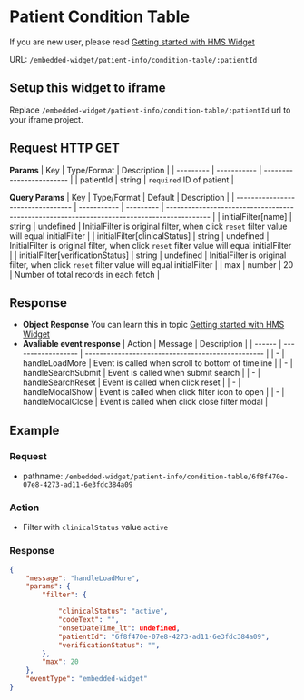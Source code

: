 # Patient Condition Table

If you are new user, please read [Getting started with HMS Widget](/embedded-widget?widget=get-started)


URL: `/embedded-widget/patient-info/condition-table/:patientId`

## Setup this widget to iframe
Replace `/embedded-widget/patient-info/condition-table/:patientId` url to your iframe project.

## Request HTTP GET
**Params**
| Key       | Type/Format | Description              |
| --------- | ----------- | ------------------------ |
| patientId | string      | `required` ID of patient |

**Query Params**
| Key                               | Type/Format | Default   | Description                                                                                |
| --------------------------------- | ----------- | --------- | ------------------------------------------------------------------------------------------ |
| initialFilter[name]               | string      | undefined | InitialFilter is original filter, when click `reset` filter value will equal initialFilter |
| initialFilter[clinicalStatus]     | string      | undefined | InitialFilter is original filter, when click `reset` filter value will equal initialFilter |
| initialFilter[verificationStatus] | string      | undefined | InitialFilter is original filter, when click `reset` filter value will equal initialFilter |
| max                               | number      | 20        | Number of total records in each fetch                                                      |

## Response
- **Object Response**
    You can learn this in topic [Getting started with HMS Widget](/embedded-widget?widget=get-started)
- **Avaliable event response**
   | Action | Message            | Description                                       |
   | ------ | ------------------ | ------------------------------------------------- |
   | -      | handleLoadMore     | Event is called when scroll to bottom of timeline |
   | -      | handleSearchSubmit | Event is called when submit search                |
   | -      | handleSearchReset  | Event is called when click reset                  |
   | -      | handleModalShow    | Event is called when click filter icon to open    |
   | -      | handleModalClose   | Event is called when click close filter modal     |

## Example

### Request
 - pathname: `/embedded-widget/patient-info/condition-table/6f8f470e-07e8-4273-ad11-6e3fdc384a09` 

### Action
 - Filter with `clinicalStatus` value `active`

### Response
```json
{
    "message": "handleLoadMore",
    "params": {
        "filter": {

            "clinicalStatus": "active",
            "codeText": "",
            "onsetDateTime_lt": undefined,
            "patientId": "6f8f470e-07e8-4273-ad11-6e3fdc384a09",
            "verificationStatus": "",
        },
        "max": 20
    },
    "eventType": "embedded-widget"
}
```
